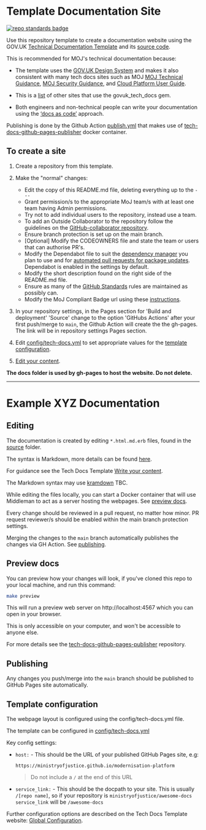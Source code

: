 # Template Documentation Site

[![repo standards badge](https://img.shields.io/badge/dynamic/json?color=blue&style=for-the-badge&logo=github&label=MoJ%20Compliant&query=%24.result&url=https%3A%2F%2Foperations-engineering-reports.cloud-platform.service.justice.gov.uk%2Fapi%2Fv1%2Fcompliant_public_repositories%2Ftemplate-documentation-site)](https://operations-engineering-reports.cloud-platform.service.justice.gov.uk/public-github-repositories.html#template-documentation-site "Link to report")

Use this repository template to create a documentation website using the GOV.UK [Technical Documentation Template](https://tdt-documentation.london.cloudapps.digital/) and its [source code](https://github.com/alphagov/tech-docs-template).

This is recommended for MOJ's technical documentation because:

- The template uses the [GOV.UK Design System](https://design-system.service.gov.uk/) and makes it also consistent with many tech docs sites such as MOJ [MOJ Technical Guidance](https://technical-guidance.service.justice.gov.uk/#moj-technical-guidance), [MOJ Security Guidance](https://security-guidance.service.justice.gov.uk/), and [Cloud Platform User Guide](https://user-guide.cloud-platform.service.justice.gov.uk/).

- This is a [list](https://github.com/alphagov/tech-docs-gem/network/dependents) of other sites that use the govuk_tech_docs gem.

- Both engineers and non-technical people can write your documentation using the [‘docs as code’](https://technology.blog.gov.uk/2017/08/25/why-we-use-a-docs-as-code-approach-for-technical-documentation/) approach.

Publishing is done by the Github Action [publish.yml](.github/workflows/publish.yml) that makes use of [tech-docs-github-pages-publisher](https://github.com/ministryofjustice/tech-docs-github-pages-publisher) docker container.

## To create a site

1. Create a repository from this template.

2. Make the "normal" changes:

   - Edit the copy of this README.md file, deleting everything up to the `---`
   - Grant permission/s to the appropriate MoJ team/s with at least one team having Admin permissions.
   - Try not to add individual users to the repository, instead use a team.
   - To add an Outside Collaborator to the repository follow the guidelines on the [GitHub-collaborator repository](https://github.com/ministryofjustice/github-collaborators).
   - Ensure branch protection is set up on the main branch.
   - [Optional] Modify the CODEOWNERS file and state the team or users that can authorise PR's.
   - Modify the Dependabot file to suit the [dependency manager](https://docs.github.com/en/code-security/dependabot/dependabot-version-updates/configuration-options-for-the-dependabot.yml-file#package-ecosystem) you plan to use and for [automated pull requests for package updates](https://docs.github.com/en/code-security/supply-chain-security/keeping-your-dependencies-updated-automatically/enabling-and-disabling-dependabot-version-updates#enabling-dependabot-version-updates). Dependabot is enabled in the settings by default.
   - Modify the short description found on the right side of the README.md file.
   - Ensure as many of the [GitHub Standards](https://github.com/ministryofjustice/github-repository-standards) rules are maintained as possibly can.
   - Modify the MoJ Compliant Badge url using these [instructions](https://github.com/orgs/ministryofjustice/teams/operations-engineering/discussions).

3. In your repository settings, in the Pages section for 'Build and deployment' 'Source' change to the option 'GitHubs Actions' after your first push/merge to `main`, the Github Action will create the the gh-pages. The link will be in repository settings Pages section.

4. Edit [config/tech-docs.yml](config/tech-docs.yml) to set appropriate values for the [template configuration](#template-configuration).

5. [Edit your content](#editing).

**The docs folder is used by gh-pages to host the website. Do not delete.**

---

# Example XYZ Documentation

## Editing

The documentation is created by editing `*.html.md.erb` files, found in the [source](source) folder.

The syntax is Markdown, more details can be found [here](https://daringfireball.net/projects/markdown/).

For guidance see the Tech Docs Template [Write your content](https://tdt-documentation.london.cloudapps.digital/write_docs/content/).

The Markdown syntax may use [kramdown](https://kramdown.gettalong.org/syntax.html) TBC.

While editing the files locally, you can start a Docker container that will use Middleman to act as a server hosting the webpages. See [preview docs](#preview-docs).

Every change should be reviewed in a pull request, no matter how minor. PR request reviewer/s should be enabled within the main branch protection settings.

Merging the changes to the `main` branch automatically publishes the changes via GH Action. See [publishing](#publishing).

## Preview docs

You can preview how your changes will look, if you've cloned this repo to your local machine, and run this command:

```bash
make preview
```

This will run a preview web server on http://localhost:4567 which you can open in your browser.

This is only accessible on your computer, and won't be accessible to anyone else.

For more details see the [tech-docs-github-pages-publisher](https://github.com/ministryofjustice/tech-docs-github-pages-publisher) repository.

## Publishing

Any changes you push/merge into the `main` branch should be published to GitHub Pages site automatically.

## Template configuration

The webpage layout is configured using the config/tech-docs.yml file.

The template can be configured in [config/tech-docs.yml](config/tech-docs.yml)

Key config settings:

- `host:` - This should be the URL of your published GitHub Pages site, e.g:

  ```
  https://ministryofjustice.github.io/modernisation-platform
  ```

  > Do not include a `/` at the end of this URL

- `service_link:` - This should be the docpath to your site. This is usually
  `/[repo name]`, so if your repository is `ministryofjustice/awesome-docs`
  `service_link` will be `/awesome-docs`

Further configuration options are described on the Tech Docs Template website: [Global Configuration](https://tdt-documentation.london.cloudapps.digital/configure_project/global_configuration/).
